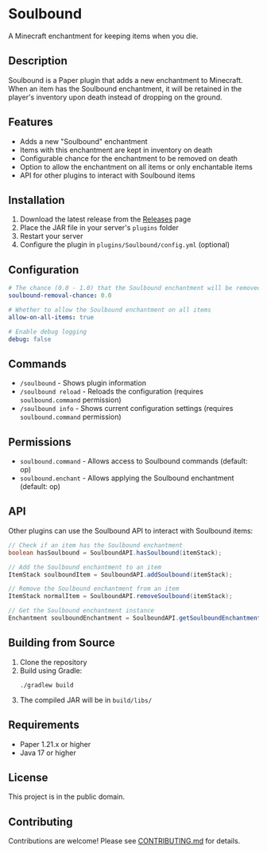 # Soulbound

A Minecraft enchantment for keeping items when you die.

## Description

Soulbound is a Paper plugin that adds a new enchantment to Minecraft. When an item has the Soulbound enchantment, it will be retained in the player's inventory upon death instead of dropping on the ground.

## Features

- Adds a new "Soulbound" enchantment
- Items with this enchantment are kept in inventory on death
- Configurable chance for the enchantment to be removed on death
- Option to allow the enchantment on all items or only enchantable items
- API for other plugins to interact with Soulbound items

## Installation

1. Download the latest release from the [Releases](https://github.com/japherwocky/Soulbound/releases) page
2. Place the JAR file in your server's `plugins` folder
3. Restart your server
4. Configure the plugin in `plugins/Soulbound/config.yml` (optional)

## Configuration

```yaml
# The chance (0.0 - 1.0) that the Soulbound enchantment will be removed from an item upon death
soulbound-removal-chance: 0.0

# Whether to allow the Soulbound enchantment on all items
allow-on-all-items: true

# Enable debug logging
debug: false
```

## Commands

- `/soulbound` - Shows plugin information
- `/soulbound reload` - Reloads the configuration (requires `soulbound.command` permission)
- `/soulbound info` - Shows current configuration settings (requires `soulbound.command` permission)

## Permissions

- `soulbound.command` - Allows access to Soulbound commands (default: op)
- `soulbound.enchant` - Allows applying the Soulbound enchantment (default: op)

## API

Other plugins can use the Soulbound API to interact with Soulbound items:

```java
// Check if an item has the Soulbound enchantment
boolean hasSoulbound = SoulboundAPI.hasSoulbound(itemStack);

// Add the Soulbound enchantment to an item
ItemStack soulboundItem = SoulboundAPI.addSoulbound(itemStack);

// Remove the Soulbound enchantment from an item
ItemStack normalItem = SoulboundAPI.removeSoulbound(itemStack);

// Get the Soulbound enchantment instance
Enchantment soulboundEnchantment = SoulboundAPI.getSoulboundEnchantment();
```

## Building from Source

1. Clone the repository
2. Build using Gradle:
   ```
   ./gradlew build
   ```
3. The compiled JAR will be in `build/libs/`

## Requirements

- Paper 1.21.x or higher
- Java 17 or higher

## License

This project is in the public domain.

## Contributing

Contributions are welcome! Please see [CONTRIBUTING.md](CONTRIBUTING.md) for details.

